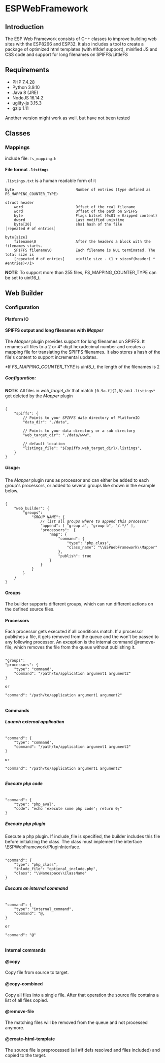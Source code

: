 # ESPWebFramework

## Introduction

The ESP Web Framework consists of C++ classes to improve building web sites with the ESP8266 and ESP32. It also includes a tool to create a package of optimized html templates (with #ifdef support), minified JS and CSS code and support for long filenames on SPIFFS/LittleFS

## Requirements

  - PHP 7.4.28
  - Python 3.9.10
  - Java 8 (JRE)
  - NodeJS 16.14.2
  - uglify-js 3.15.3
  - gzip 1.11

Another version might work as well, but have not been tested

## Classes

### Mappings

include file: `fs_mapping.h`

#### File format `.listings`

`.listings.txt` is a human readable form of it

```
byte                            Number of entries (type defined as FS_MAPPING_COUNTER_TYPE)

struct header
    word                        Offset of the real filename
    word                        Offset of the path on SPIFFS
    byte                        Flags bitset (0x01 = Gzipped content)
    dword                       Last modified unixtime
    byte[20]                    sha1 hash of the file
[repeated # of entries]

byte[size]
    filename\0                  After the headers a block with the filenames starts.
    SPIFFS filename\0           Each filename is NUL terminated. The total size is
    [repeated # of entries]     <i>file size - (1 + sizeof(header) * #entries)</i>

```

**NOTE:** To support more than 255 files, FS_MAPPING_COUNTER_TYPE can be set to uint16_t.

## Web Builder

### Configuration

#### Platform IO

#### SPIFFS output and long filenames with _Mapper_

The _Mapper_ plugin provides support for long filenames on SPIFFS. It renames all files to a 2 or 4* digit hexadecimal number and creates a mapping file for translating the SPIFFS filenames. It also stores a hash of the file's content to support incremental updates.

*If <i>FS_MAPPING_COUNTER_TYPE</i> is uint8_t, the length of the filenames is 2

##### Configuration:

**NOTE:** All files in _web_target_dir_ that match `[0-9a-f]{2,8}` and `.listings*` get deleted by the <i>Mapper</i> plugin

<pre><code>
{
    "spiffs": {
        // Points to your <i>SPIFFS data</i> directory of PlatformIO
        "data_dir": "./data",

        // Points to your data directory or a sub directory
        "web_target_dir": "./data/www",

        // default location
        "listings_file": "${spiffs.web_target_dir}/.listings",
    }
}
</code></pre>

##### Usage:

The <i>Mapper</i> plugin runs as processor and can either be added to each group's processors, or added to several groups like shown in the example below.

<pre><code>
{
    "web_builder": {
        "groups":
            "<i>GROUP NAME</i>": {
                <i>// list all groups where to append this processor</i>
                "append": [ "group a", "group b", "/.*/" ],
                "processors":  {
                    "map": {
                        "command": {
                            "type": "php_class",
                            "class_name": "\\ESPWebFramework\\Mapper"
                        },
                        "publish": true
                    }
                }
            }
        }
    }
}
</code></pre>

#### Groups

The builder supports different groups, which can run different actions on the defined source files.

#### Processors

Each processor gets executed if all conditions match. If a processor publishes a file, it gets removed from the queue and the won't be passed to any following processor. An exception is the internal command @remove-file, which removes the file from the queue without publishing it.

<pre><code>
"groups":
"processors": {
    "type": "command",
    "command": "/path/to/application argument1 argument2"
}

or

"command": "/path/to/application argument1 argument2"

</code></pre>


#### Commands

##### Launch external application

<pre><code>
"command": {
    "type": "command",
    "command": "/path/to/application argument1 argument2"
}

or

"command": "/path/to/application argument1 argument2"

</code></pre>

##### Execute php code

<pre><code>
"command": {
    "type": "php_eval",
    "code": "echo 'execute some php code'; return 0;"
}
</code></pre>

##### Execute php plugin

Execute a php plugin. If include_file is specified, the builder includes this file before initializing the class. The class must implement the interface \ESPWebFramework\PluginInterface.

<pre><code>
"command": {
    "type": "php_class",
    "inlude_file": "optional_include.php",
    "class": "\\Namespace\\ClassName"
}
</code></pre>

##### Execute an internal command

<pre><code>
"command": {
    "type": "internal_command",
    "command": "@<name>,
}

or

"command": "@<name>"

</code></pre>

#### Internal commands

#### @copy

Copy file from source to target.

#### @copy-combined

Copy all files into a single file. After that operation the source file contains a list of all files copied.

#### @remove-file

The matching files will be removed from the queue and not processed anymore.

#### @create-html-template

The source file is preprocessed (all #if defs resolved and files included) and copied to the target.
